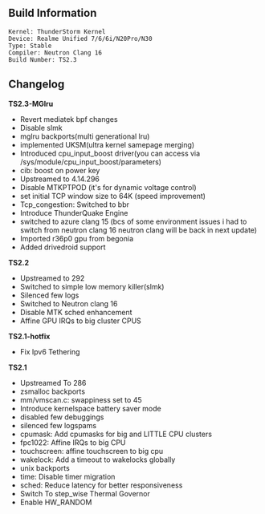 ## Build Information
```
Kernel: ThunderStorm Kernel
Device: Realme Unified 7/6/6i/N20Pro/N30
Type: Stable
Compiler: Neutron Clang 16
Build Number: TS2.3
```
## Changelog
**TS2.3-MGlru**
* Revert mediatek bpf changes
* Disable slmk
* mglru backports(multi generational lru)
* implemented UKSM(ultra kernel samepage merging)
* Introduced cpu_input_boost driver(you can access via /sys/module/cpu_input_boost/parameters)
* cib: boost on power key
* Upstreamed to 4.14.296
* Disable MTKPTPOD (it's for dynamic voltage control)
* set initial TCP window size to 64K (speed improvement)
* Tcp_congestion: Switched to bbr
* Introduce ThunderQuake Engine
* switched to azure clang 15 (bcs of some environment issues i had to switch from neutron clang 16 neutron clang will be back in next update)
* Imported r36p0 gpu from begonia
* Added drivedroid support

**TS2.2**
* Upstreamed to 292
* Switched to simple low memory killer(slmk)
* Silenced few logs
* Switched to Neutron clang 16
* Disable MTK sched enhancement
* Affine GPU IRQs to big cluster CPUS

**TS2.1-hotfix**
* Fix Ipv6 Tethering

**TS2.1**
* Upstreamed To 286
* zsmalloc backports
* mm/vmscan.c: swappiness set to 45
* Introduce kernelspace battery saver mode
* disabled few debuggings
* silenced few logspams
* cpumask: Add cpumasks for big and LITTLE CPU clusters
* fpc1022: Affine IRQs to big CPU
* touchscreen: affine touchscreen to big cpu
* wakelock: Add a timeout to wakelocks globally
* unix backports
* time: Disable timer migration
* sched: Reduce latency for better responsiveness
* Switch To step_wise Thermal Governor
* Enable HW_RANDOM
